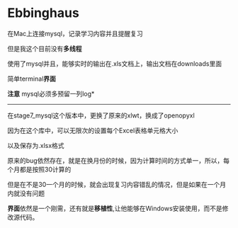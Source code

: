 # Ebbinghaus
在Mac上连接mysql，记录学习内容并且提醒复习

但是我这个目前没有**多线程**

使用了mysql并且，能够实时的输出在.xls文档上，输出文档在downloads里面

简单terminal**界面**

**注意** mysql必须多预留一列log*

---------------------------------------------------

在stage7_mysql这个版本中，更换了原来的xlwt，换成了openopyxl

因为在这个库中，可以无限次的设置每个Excel表格单元格大小

以及保存为.xlsx格式

原来的bug依然存在，就是在换月份的时候，因为计算时间的方式单一，所以，每个月都是按照30计算的

但是在不是30一个月的时候，就会出现复习内容错乱的情况，但是如果在一个月内就没有问题

**界面**依然是一个刚需，还有就是**移植性**,让他能够在Windows安装使用，而不是修改源代码。
